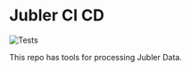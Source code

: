 # Jubler CI CD
![Tests](https://github.com/fentresspaul61B/jubler_CI_CD/actions/workflows/tests.yml/badge.svg)

This repo has tools for processing Jubler Data. 
